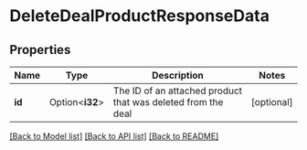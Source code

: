 # DeleteDealProductResponseData

## Properties

Name | Type | Description | Notes
------------ | ------------- | ------------- | -------------
**id** | Option<**i32**> | The ID of an attached product that was deleted from the deal | [optional]

[[Back to Model list]](../README.md#documentation-for-models) [[Back to API list]](../README.md#documentation-for-api-endpoints) [[Back to README]](../README.md)


